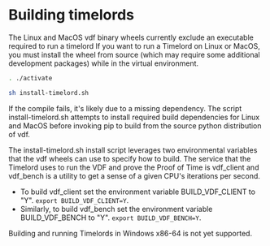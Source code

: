 # Building timelords

The Linux and MacOS vdf binary wheels currently exclude an executable
required to run a timelord
If you want to run a Timelord on Linux or MacOS, you must install the wheel
from source (which may require some additional development packages) while in
the virtual environment.

```bash
. ./activate

sh install-timelord.sh
```

If the compile fails, it's likely due to a missing dependency. The script
install-timelord.sh
attempts to install required build dependencies for Linux and MacOS before
invoking pip to build from the source python distribution of vdf.

The install-timelord.sh install script leverages two environmental variables
that the vdf wheels can use to specify how to build. The service that the
Timelord uses to run the VDF and prove the Proof of Time is vdf_client and
vdf_bench is a utility to get a sense of a given CPU's iterations per second.

- To build vdf_client set the environment variable BUILD_VDF_CLIENT to "Y".
`export BUILD_VDF_CLIENT=Y`.
- Similarly, to build vdf_bench set the environment variable BUILD_VDF_BENCH
to "Y". `export BUILD_VDF_BENCH=Y`.

Building and running Timelords in Windows x86-64 is not yet supported.
